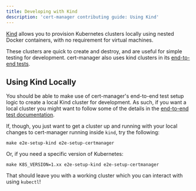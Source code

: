 ```yaml
---
title: Developing with Kind
description: 'cert-manager contributing guide: Using Kind'
---
```


[Kind](https://kind.sigs.k8s.io/) allows you to provision Kubernetes clusters locally using nested Docker containers,
with no requirement for virtual machines.

These clusters are quick to create and destroy, and are useful for simple testing for
development. cert-manager also uses kind clusters in its [end-to-end tests](./e2e.md).

## Using Kind Locally

You should be able to make use of cert-manager's end-to-end test setup logic to create a local Kind cluster for
development. As such, if you want a local cluster you might want to follow some of the details in the
[end-to-end test documentation](./e2e.md).

If, though, you just want to get a cluster up and running with your local changes to cert-manager running inside
`kind`, try the following:

```console
make e2e-setup-kind e2e-setup-certmanager
```

Or, if you need a specific version of Kubernetes:

```console
make K8S_VERSION=1.xx e2e-setup-kind e2e-setup-certmanager
```

That should leave you with a working cluster which you can interact with using `kubectl`!
